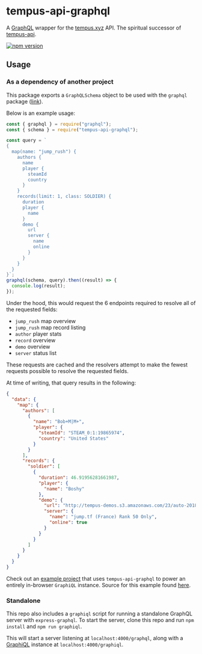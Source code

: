# tempus-api-graphql

A [GraphQL](https://graphql.org/) wrapper for the [tempus.xyz](https://tempus.xyz/) API. The spiritual successor of [tempus-api](https://github.com/arispoloway/tempus-api).

[![npm version](https://badge.fury.io/js/tempus-api-graphql.svg)](https://badge.fury.io/js/tempus-api-graphql)

## Usage

### As a dependency of another project

This package exports a `GraphQLSchema` object to be used with the `graphql` package ([link](https://www.npmjs.com/package/graphql)).

Below is an example usage:

```js
const { graphql } = require("graphql");
const { schema } = require("tempus-api-graphql");

const query = `
{
  map(name: "jump_rush") {
    authors {
      name
      player {
        steamId
        country
      }
    }
    records(limit: 1, class: SOLDIER) {
      duration
      player {
        name
      }
      demo {
        url
        server {
          name
          online
        }
      }
    }
  }
}`;
graphql(schema, query).then((result) => {
  console.log(result);
});
```

Under the hood, this would request the 6 endpoints required to resolve all of the requested fields:

- `jump_rush` map overview
- `jump_rush` map record listing
- `author` player stats
- `record` overview
- `demo` overview
- `server` status list

These requests are cached and the resolvers attempt to make the fewest requests possible to resolve the requested fields.

At time of writing, that query results in the following:

```json
{
  "data": {
    "map": {
      "authors": [
        {
          "name": "Bob+M|M+",
          "player": {
            "steamId": "STEAM_0:1:19865974",
            "country": "United States"
          }
        }
      ],
      "records": {
        "soldier": [
          {
            "duration": 46.91956281661987,
            "player": {
              "name": "Boshy"
            },
            "demo": {
              "url": "http://tempus-demos.s3.amazonaws.com/23/auto-20181102-140940-jump_rush.zip",
              "server": {
                "name": "jump.tf (France) Rank 50 Only",
                "online": true
              }
            }
          }
        ]
      }
    }
  }
}
```

Check out an [example project](https://xff7m.csb.app/) that uses `tempus-api-graphql` to power an entirely in-browser `GraphiQL` instance. Source for this example found [here](https://codesandbox.io/s/graphiql-tempus-api-graphql-demo-xff7m).

### Standalone

This repo also includes a `graphiql` script for running a standalone GraphQL server with `express-graphql`.
To start the server, clone this repo and run `npm install` and `npm run graphiql`.

This will start a server listening at `localhost:4000/graphql`, along with a [GraphiQL](https://github.com/graphql/graphiql) instance at `localhost:4000/graphiql`.
